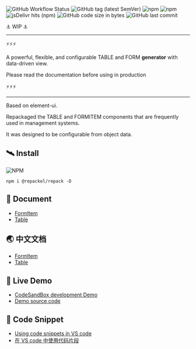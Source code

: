 ![GitHub Workflow Status](https://img.shields.io/github/workflow/status/repackel/repack/Node.js%20Package) 
![GitHub tag (latest SemVer)](https://img.shields.io/github/v/tag/repackel/repack) 
![npm](https://img.shields.io/npm/v/@repackel/repack) 
![npm](https://img.shields.io/npm/dm/@repackel/repack) 
![jsDelivr hits (npm)](https://img.shields.io/jsdelivr/npm/hm/@repackel/repack) 
![GitHub code size in bytes](https://img.shields.io/github/languages/code-size/repackel/repack) 
![GitHub last commit](https://img.shields.io/github/last-commit/repackel/repack) 



⚓ WIP ⚓

---

⚡⚡⚡

A powerful, flexible, and configurable TABLE and FORM **generator** with data-driven view.

Please read the documentation before using in production

⚡⚡⚡

---

Based on element-ui.

Repackaged the TABLE and FORMITEM components that are frequently used in management systems.

It was designed to be configurable from object data.

## 🛰️ Install
![NPM](https://nodei.co/npm/@repackel/repack.svg)
```
npm i @repackel/repack -D
```
## 📜 Document

- [FormItem](./FormItem/readme.md)
- [Table](./Table/readme.md)

## 🌏 中文文档

- [FormItem](./FormItem/readme.zh.md)
- [Table](./Table/readme.zh.md)

## 🔮 Live Demo

- [CodeSandBox development Demo](https://codesandbox.io/s/github/repackel/repack-demo?file=/src/demo.vue)
- [Demo source code](https://github.com/repackel/repack-demo/)

## 🎈 Code Snippet
- [Using code snippets in VS code](./codeSnippets/readme.zh.md)
- [在 VS code 中使用代码片段](./codeSnippets/readme.md)